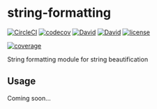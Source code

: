 # string-formatting

[![CircleCI](https://img.shields.io/circleci/project/github/suddi/string-formatting.svg)](https://circleci.com/gh/suddi/string-formatting)
[![codecov](https://codecov.io/gh/suddi/string-formatting/branch/master/graph/badge.svg)](https://codecov.io/gh/suddi/string-formatting)
[![David](https://img.shields.io/david/suddi/string-formatting.svg)](https://david-dm.org/suddi/string-formatting)
[![David](https://img.shields.io/david/dev/suddi/string-formatting.svg)](https://david-dm.org/suddi/string-formatting?type=dev)
[![license](https://img.shields.io/github/license/suddi/string-formatting.svg)](https://github.com/suddi/string-formatting/blob/master/LICENSE)

[![coverage](https://codecov.io/gh/suddi/string-formatting/branch/master/graphs/commits.svg)](https://codecov.io/gh/suddi/string-formatting)

String formatting module for string beautification

## Usage

Coming soon...
